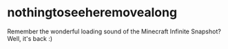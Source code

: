 # nothingtoseeheremovealong
Remember the wonderful loading sound of the Minecraft Infinite Snapshot? Well, it's back :)
